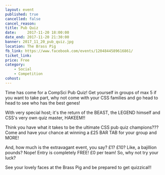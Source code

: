 ```yaml
---
layout: event
published: true
cancelled: false
cancel_reason:
title: Pub Quiz
date:     2017-11-20 18:00:00
date_end: 2017-11-20 21:30:00
banner: 2017_11_20_pub_quiz.jpg
location: The Brass Pig
fb_link: https://www.facebook.com/events/1204844589616861/
ticket_link:
price: Free
category:
    - Social
    - Competition
cohost:
---
```


Time has come for a CompSci Pub Quiz! Get yourself in groups of max 5 if you want to take part, why not come with your CSS families and go head to head to see who has the best genes!

With very special host; it's the return of the BEAST, the LEGEND himself and CSS's very own quiz master, HAKEEM!!

Think you have what it takes to be the ultimate CSS pub quiz champions??? Come and have your chance at winning a £25 BAR TAB for your group and MORE!

And, how much is the extravagant event, you say? £1? £10? Like, a bajillion pounds? Nope! Entry is completely FREE! £0 per team! So, why not try your luck?

See your lovely faces at the Brass Pig and be prepared to get quizzical!!


